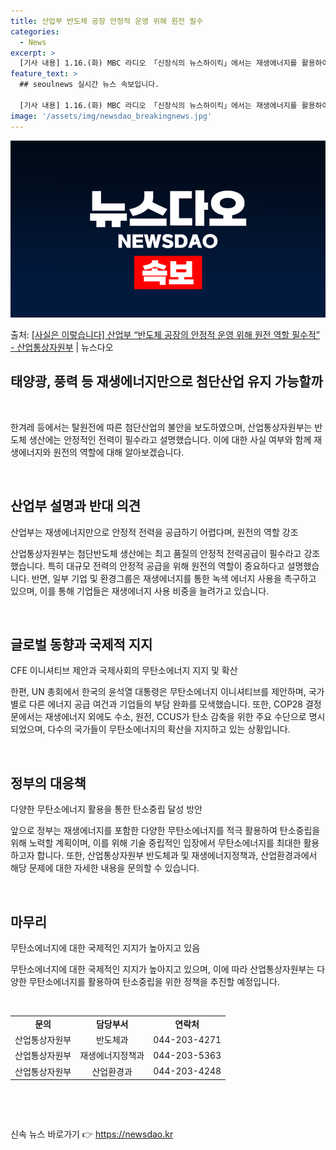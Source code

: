 ```yaml
---
title: 산업부 반도체 공장 안정적 운영 위해 원전 필수
categories:
  - News
excerpt: >
  [기사 내용] 1.16.(화) MBC 라디오 「신장식의 뉴스하이킥」에서는 재생에너지를 활용하여 첨단반도체를 …
feature_text: >
  ## seoulnews 실시간 뉴스 속보입니다.

  [기사 내용] 1.16.(화) MBC 라디오 「신장식의 뉴스하이킥」에서는 재생에너지를 활용하여 첨단반도체를 …
image: '/assets/img/newsdao_breakingnews.jpg'
---
```


![뉴스다오 속보](/assets/img/newsdao_breakingnews.jpg)

<p>출처: <a href="https://newsdao.kr/3035" rel="dofollow">[사실은 이렇습니다] 산업부 “반도체 공장의 안정적 운영 위해 원전 역할 필수적” - 산업통상자원부</a> | 뉴스다오</p>

<h2 data-ke-size="size26">태양광, 풍력 등 재생에너지만으로 첨단산업 유지 가능할까</h2>
<p data-ke-size="size16">&nbsp;</p>
한겨레 등에서는 탈원전에 따른 첨단산업의 불안을 보도하였으며, 산업통상자원부는 반도체 생산에는 안정적인 전력이 필수라고 설명했습니다. 이에 대한 사실 여부와 함께 재생에너지와 원전의 역할에 대해 알아보겠습니다.
<p data-ke-size="size16">&nbsp;</p>
<h2 data-ke-size="size26">산업부 설명과 반대 의견</h2>
<p data-ke-size="size16">산업부는 재생에너지만으로 안정적 전력을 공급하기 어렵다며, 원전의 역할 강조</p>
산업통상자원부는 첨단반도체 생산에는 최고 품질의 안정적 전력공급이 필수라고 강조했습니다. 특히 대규모 전력의 안정적 공급을 위해 원전의 역할이 중요하다고 설명했습니다. 반면, 일부 기업 및 환경그룹은 재생에너지를 통한 녹색 에너지 사용을 촉구하고 있으며, 이를 통해 기업들은 재생에너지 사용 비중을 늘려가고 있습니다.
<p data-ke-size="size16">&nbsp;</p>
<h2 data-ke-size="size26">글로벌 동향과 국제적 지지</h2>
<p data-ke-size="size16">CFE 이니셔티브 제안과 국제사회의 무탄소에너지 지지 및 확산</p>
한편, UN 총회에서 한국의 윤석열 대통령은 무탄소에너지 이니셔티브를 제안하며, 국가별로 다른 에너지 공급 여건과 기업들의 부담 완화를 모색했습니다. 또한, COP28 결정문에서는 재생에너지 외에도 수소, 원전, CCUS가 탄소 감축을 위한 주요 수단으로 명시되었으며, 다수의 국가들이 무탄소에너지의 확산을 지지하고 있는 상황입니다.
<p data-ke-size="size16">&nbsp;</p>
<h2 data-ke-size="size26">정부의 대응책</h2>
<p data-ke-size="size16">다양한 무탄소에너지 활용을 통한 탄소중립 달성 방안</p>
앞으로 정부는 재생에너지를 포함한 다양한 무탄소에너지를 적극 활용하여 탄소중립을 위해 노력할 계획이며, 이를 위해 기술 중립적인 입장에서 무탄소에너지를 최대한 활용하고자 합니다. 또한, 산업통상자원부 반도체과 및 재생에너지정책과, 산업환경과에서 해당 문제에 대한 자세한 내용을 문의할 수 있습니다.
<p data-ke-size="size16">&nbsp;</p>
<h2 data-ke-size="size26">마무리</h2>
<p data-ke-size="size16">무탄소에너지에 대한 국제적인 지지가 높아지고 있음</p>
무탄소에너지에 대한 국제적인 지지가 높아지고 있으며, 이에 따라 산업통상자원부는 다양한 무탄소에너지를 활용하여 탄소중립을 위한 정책을 추진할 예정입니다.
<p data-ke-size="size16">&nbsp;</p>
<table>
	<tbody>
		<tr>
			<td style="text-align: center; height: 17px;"><b>문의</b></td>
			<td style="text-align: center; height: 17px;"><b>담당부서</b></td>
			<td style="text-align: center; height: 17px;"><b>연락처</b></td>
		</tr>
		<tr>
			<td style="text-align: center; height: 17px;">산업통상자원부</td>
			<td style="text-align: center; height: 17px;">반도체과</td>
			<td style="text-align: center; height: 17px;">044-203-4271</td>
		</tr>
		<tr>
			<td style="text-align: center; height: 17px;">산업통상자원부</td>
			<td style="text-align: center; height: 17px;">재생에너지정책과</td>
			<td style="text-align: center; height: 17px;">044-203-5363</td>
		</tr>
		<tr>
			<td style="text-align: center; height: 17px;">산업통상자원부</td>
			<td style="text-align: center; height: 17px;">산업환경과</td>
			<td style="text-align: center; height: 17px;">044-203-4248</td>
		</tr>
	</tbody>
</table>
<p data-ke-size="size16">&nbsp;</p>
<p data-ke-size="size16">&nbsp;</p> 

신속 뉴스 바로가기 👉 <a href="https://newsdao.kr" rel="dofollow">https://newsdao.kr</a>


